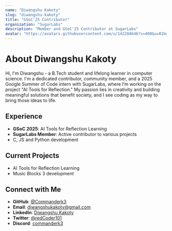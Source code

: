 ```yaml
---
name: "Diwangshu Kakoty"
slug: "diwangshu-kakoty"
title: "GSoC'25 Contributor"
organization: "SugarLabs"
description: "Member and GSoC'25 Contributor at SugarLabs"
avatar: "https://avatars.githubusercontent.com/u/142284646?s=400&u=81be7e66ba1d554e6928fe267d68af5e2a90e359&v=4"
---
```


<!--markdownlint-disable-->

# About Diwangshu Kakoty

Hi, I'm Diwangshu - a B.Tech student and lifelong learner in computer science. I'm a dedicated contributor, community member, and a 2025 Google Summer of Code intern with SugarLabs, where I’m working on the project "AI Tools for Reflection." My passion lies in creativity and building meaningful solutions that benefit society, and I see coding as my way to bring those ideas to life.


## Experience

- **GSoC 2025**: AI Tools for Reflection Learning
- **SugarLabs Member**: Active contributor to various projects
- C, JS and Python development

## Current Projects

- AI Tools for Reflection Learning
- Music Blocks 3 development


## Connect with Me

- **GitHub**: [@Commanderk3](https://github.com/Commanderk3)
- **Email**: [diwangshukakoty@gmail.com](mailto:diwangshukakoty@gmail.com)
- **LinkedIn**: [Diwangshu Kakoty](https://www.linkedin.com/in/diwangshu-kakoty/)
- **Twitter**: [@redCoder101](https://twitter.com/redCoder101)
- **Discord**: [commanderk3](https://discord.com/users/commanderk3)